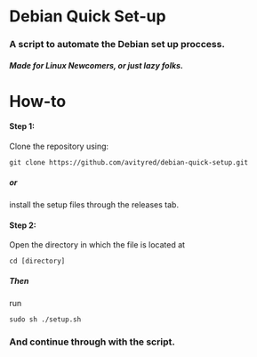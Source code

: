 # Debian Quick Set-up
### A script to automate the Debian set up proccess.
##### Made for Linux Newcomers, or just lazy folks.

# How-to
#### Step 1:
Clone the repository using:
```
git clone https://github.com/avityred/debian-quick-setup.git
```
##### or
install the setup files through the releases tab.

#### Step 2:
Open the directory in which the file is located at
```
cd [directory]
```
##### Then
run
```
sudo sh ./setup.sh
```

### And continue through with the script.
